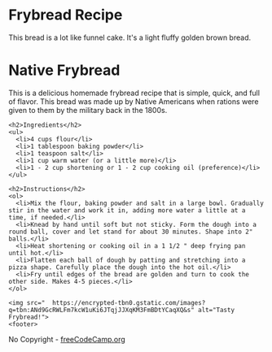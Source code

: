 <!DOCTYPE html>
# Frybread Recipe
This bread is a lot like funnel cake. It's a light fluffy golden brown bread.
<html lang="en">
  <head>
    <meta charset="UTF-8">
    <title>Navajo Frybread</title>
  </head>

  <body>
    <h1>Native Frybread</h1>
    <p>This is a delicious homemade frybread recipe that is simple, quick, and full of flavor. This bread was made up by Native Americans when rations were given to them by the military back in the 1800s.</p>

    <h2>Ingredients</h2>
    <ul>
      <li>4 cups flour</li>
      <li>1 tablespoon baking powder</li>
      <li>1 teaspoon salt</li>
      <li>1 cup warm water (or a little more)</li>
      <li>1 - 2 cup shortening or 1 - 2 cup cooking oil (preference)</li>
    </ul>

    <h2>Instructions</h2>
    <ol>
      <li>Mix the flour, baking powder and salt in a large bowl. Gradually stir in the water and work it in, adding more water a little at a time, if needed.</li>
      <li>Knead by hand until soft but not sticky. Form the dough into a round ball, cover and let stand for about 30 minutes. Shape into 2" balls.</li>
      <li>Heat shortening or cooking oil in a 1 1/2 " deep frying pan until hot.</li>
      <li>Flatten each ball of dough by patting and stretching into a pizza shape. Carefully place the dough into the hot oil.</li>
      <li>Fry until edges of the bread are golden and turn to cook the other side. Makes 4-5 pieces.</li>
    </ol>

    <img src="	https://encrypted-tbn0.gstatic.com/images?q=tbn:ANd9GcRWLFm7kcW1uKi6JTqjJJXqKM3FmBDtYCaqXQ&s" alt="Tasty Frybread!">
    <footer>
   <p>No Copyright - <a href="https://www.freecodecamp.org">freeCodeCamp.org</a></p>
</footer>
  </body>
</html>
